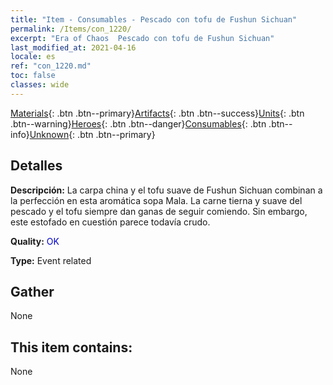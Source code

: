```yaml
---
title: "Item - Consumables - Pescado con tofu de Fushun Sichuan"
permalink: /Items/con_1220/
excerpt: "Era of Chaos  Pescado con tofu de Fushun Sichuan"
last_modified_at: 2021-04-16
locale: es
ref: "con_1220.md"
toc: false
classes: wide
---
```

 [Materials](/es/Items/){: .btn .btn--primary}[Artifacts](/es/Items/Artifacts/){: .btn .btn--success}[Units](/es/Items/Units/){: .btn .btn--warning}[Heroes](/es/Items/Heroes/){: .btn .btn--danger}[Consumables](/es/Items/Consumables/){: .btn .btn--info}[Unknown](/es/Items/Unknown/){: .btn .btn--primary}

## Detalles
 **Descripción:** La carpa china y el tofu suave de Fushun Sichuan combinan a la perfección en esta aromática sopa Mala. La carne tierna y suave del pescado y el tofu siempre dan ganas de seguir comiendo. Sin embargo, este estofado en cuestión parece todavía crudo.

 **Quality:** <span style="color: #0000CD">OK</span>

 **Type:** Event related

## Gather

  None

## This item contains:

  None

